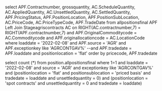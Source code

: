 
select APF.Contractnumber, grossquantity, AC.ScheduleQuantity, AC.AppliedQuantity, AC.UnsettledQuantity, AC.SettledQuantity, APF.PricingStatus, APF.PositionLocation, APF.PositionSubLocation,
AC.PriceCode, AC.PriceTypeCode, APF.TradeDate
from allpositionsfinal APF
Left Join Stageagriscontracts AC on RIGHT(AC.contractnumber,7) = RIGHT(APF.contractnumber,7) and APF.OriginalCommoditycode = AC.Commoditycode and APF.originallocationcode = AC.LocationCode
where loaddate = '2022-02-08'
and APF.source = 'AGR'
and APF.exceptionkey like 'AGRCONTGAV%'
--and APF.tradedate = APF.loaddate
and positionlocation = 'flat'
order by pricecode, APF.tradedate





select count (*)
from position.allpositionsfinal
where 1=1
and loaddate = '2022-02-08'
and source = 'AGR'
and exceptionkey like 'AGRCONTGAV%'
and (positionlocation = 'flat' and positionsublocation = 'priced basis' and tradedate = loaddate and unsettledquantity = 0)
and (positionlocation = 'spot contracts' and unsettledquantity = 0 and tradedate = loaddate)
